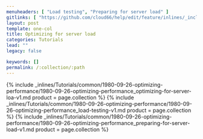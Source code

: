 ```yaml
---
menuheaders: [ "Load testing", "Preparing for server load" ]
gitlinks: [ "https://github.com/cloud66/help/edit/feature/inlines/_includes/_inlines/Tutorials/common/1980-09-26-optimizing-performance/1980-09-26-optimizing-performance_optimizing-for-server-loa-v1.md", "https://github.com/cloud66/help/edit/feature/inlines/_includes/_inlines/Tutorials/common/1980-09-26-optimizing-performance/1980-09-26-optimizing-performance_load-testing-v1.md", "https://github.com/cloud66/help/edit/feature/inlines/_includes/_inlines/Tutorials/common/1980-09-26-optimizing-performance/1980-09-26-optimizing-performance_preparing-for-server-load-v1.md" ]
layout: post
template: one-col
title: Optimizing for server load
categories: Tutorials
lead: ""
legacy: false

keywords: []
permalink: /:collection/:path
---
```




<a name="1"></a>{% include _inlines/Tutorials/common/1980-09-26-optimizing-performance/1980-09-26-optimizing-performance_optimizing-for-server-loa-v1.md  product = page.collection %}
<a name="2"></a>{% include _inlines/Tutorials/common/1980-09-26-optimizing-performance/1980-09-26-optimizing-performance_load-testing-v1.md  product = page.collection %}
<a name="3"></a>{% include _inlines/Tutorials/common/1980-09-26-optimizing-performance/1980-09-26-optimizing-performance_preparing-for-server-load-v1.md  product = page.collection %}